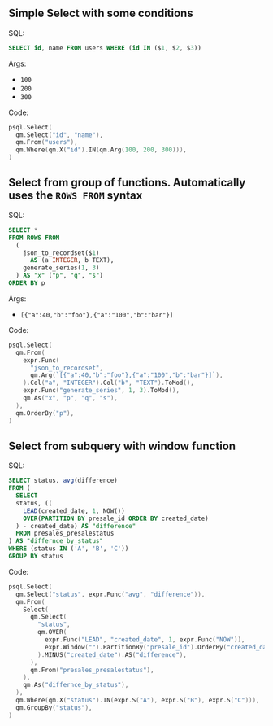 ## Simple Select with some conditions

SQL:

```sql
SELECT id, name FROM users WHERE (id IN ($1, $2, $3))
```

Args:

* `100`
* `200`
* `300`

Code:

```go
psql.Select(
  qm.Select("id", "name"),
  qm.From("users"),
  qm.Where(qm.X("id").IN(qm.Arg(100, 200, 300))),
)
```

## Select from group of functions. Automatically uses the `ROWS FROM` syntax

SQL:

```sql
SELECT *
FROM ROWS FROM
  (
    json_to_recordset($1)
      AS (a INTEGER, b TEXT),
    generate_series(1, 3)
  ) AS "x" ("p", "q", "s")
ORDER BY p
```

Args:

* ``[{"a":40,"b":"foo"},{"a":"100","b":"bar"}]``

Code:

```go
psql.Select(
  qm.From(
    expr.Func(
      "json_to_recordset",
      qm.Arg(`[{"a":40,"b":"foo"},{"a":"100","b":"bar"}]`),
    ).Col("a", "INTEGER").Col("b", "TEXT").ToMod(),
    expr.Func("generate_series", 1, 3).ToMod(),
    qm.As("x", "p", "q", "s"),
  ),
  qm.OrderBy("p"),
)
```

## Select from subquery with window function

SQL:

```sql
SELECT status, avg(difference)
FROM (
  SELECT
  status, ((
    LEAD(created_date, 1, NOW())
    OVER(PARTITION BY presale_id ORDER BY created_date)
  ) - created_date) AS "difference"
  FROM presales_presalestatus
) AS "differnce_by_status"
WHERE (status IN ('A', 'B', 'C'))
GROUP BY status
```

Code:

```go
psql.Select(
  qm.Select("status", expr.Func("avg", "difference")),
  qm.From(
    Select(
      qm.Select(
        "status",
        qm.OVER(
          expr.Func("LEAD", "created_date", 1, expr.Func("NOW")),
          expr.Window("").PartitionBy("presale_id").OrderBy("created_date"),
        ).MINUS("created_date").AS("difference"),
      ),
      qm.From("presales_presalestatus"),
    ),
    qm.As("differnce_by_status"),
  ),
  qm.Where(qm.X("status").IN(expr.S("A"), expr.S("B"), expr.S("C"))),
  qm.GroupBy("status"),
)
```
